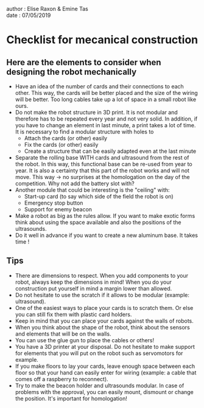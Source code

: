 author : Elise Raxon & Emine Tas  
date : 07/05/2019

# Checklist for mecanical construction
## Here are the elements to consider when designing the robot mechanically
- Have an idea of the number of cards and their connections to each other.
  This way, the cards will be better placed and the size of the wiring will be better.
  Too long cables take up a lot of space in a small robot like ours.
- Do not make the robot structure in 3D print. It is not modular and therefore has
  to be repeated every year and not very solid. In addition, if you have to change
  an element in last minute, a print takes a lot of time.
  It is necessary to find a modular structure with holes to
  - Attach the cards (or other) easily
  - Fix the cards (or other) easily
  - Create a structure that can be easily adapted even at the last minute
- Separate the rolling base WITH cards and ultrasound from the rest of the robot.
  In this way, this functional base can be re-used from year to year.
  It is also a certainty that this part of the robot works and will not move.
  This way -> no surprises at the homologation on the day of the competition.
  Why not add the battery slot with?
- Another module that could be interesting is the "ceiling" with:
  - Start-up card (to say which side of the field the robot is on)
  - Emergency stop button
  - Support for enemy beacon
- Make a robot as big as the rules allow. If you want to make exotic forms think about  using the space available and also the positions of the ultrasounds.
- Do it well in advance if you want to create a new aluminum base. It takes time !



## Tips
- There are dimensions to respect. When you add components to your robot, always keep the dimensions in mind! When you do your construction put yourself in mind a margin lower than allowed.
- Do not hesitate to use the scratch if it allows to be modular (example: ultrasound).
- One of the easiest ways to place your cards is to scratch them. Or else you can still fix them with plastic card holders.
- Keep in mind that you can place your cards against the walls of robots.
- When you think about the shape of the robot, think about the sensors and elements that will be on the walls.
- You can use the glue gun to place the cables or others!
- You have a 3D printer at your disposal. Do not hesitate to make support for elements that you will put on the robot such as servomotors for example.
- If you make floors to lay your cards, leave enough space between each floor so that your hand can easily enter for wiring (example: a cable that comes off a raspberry to reconnect).
- Try to make the beacon holder and ultrasounds modular. In case of problems with the approval, you can easily mount, dismount or change the position. It's important for homologation!
